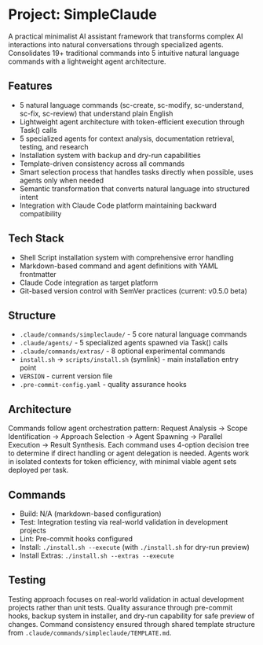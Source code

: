 # Project: SimpleClaude

A practical minimalist AI assistant framework that transforms complex AI interactions into natural conversations through specialized agents. Consolidates 19+ traditional commands into 5 intuitive natural language commands with a lightweight agent architecture.

## Features

- 5 natural language commands (sc-create, sc-modify, sc-understand, sc-fix, sc-review) that understand plain English
- Lightweight agent architecture with token-efficient execution through Task() calls
- 5 specialized agents for context analysis, documentation retrieval, testing, and research
- Installation system with backup and dry-run capabilities
- Template-driven consistency across all commands
- Smart selection process that handles tasks directly when possible, uses agents only when needed
- Semantic transformation that converts natural language into structured intent
- Integration with Claude Code platform maintaining backward compatibility

## Tech Stack

- Shell Script installation system with comprehensive error handling
- Markdown-based command and agent definitions with YAML frontmatter
- Claude Code integration as target platform
- Git-based version control with SemVer practices (current: v0.5.0 beta)

## Structure

- `.claude/commands/simpleclaude/` - 5 core natural language commands
- `.claude/agents/` - 5 specialized agents spawned via Task() calls
- `.claude/commands/extras/` - 8 optional experimental commands
- `install.sh` → `scripts/install.sh` (symlink) - main installation entry point
- `VERSION` - current version file
- `.pre-commit-config.yaml` - quality assurance hooks

## Architecture

Commands follow agent orchestration pattern: Request Analysis → Scope Identification → Approach Selection → Agent Spawning → Parallel Execution → Result Synthesis. Each command uses 4-option decision tree to determine if direct handling or agent delegation is needed. Agents work in isolated contexts for token efficiency, with minimal viable agent sets deployed per task.

## Commands

- Build: N/A (markdown-based configuration)
- Test: Integration testing via real-world validation in development projects
- Lint: Pre-commit hooks configured
- Install: `./install.sh --execute` (with `./install.sh` for dry-run preview)
- Install Extras: `./install.sh --extras --execute`

## Testing

Testing approach focuses on real-world validation in actual development projects rather than unit tests. Quality assurance through pre-commit hooks, backup system in installer, and dry-run capability for safe preview of changes. Command consistency ensured through shared template structure from `.claude/commands/simpleclaude/TEMPLATE.md`.
